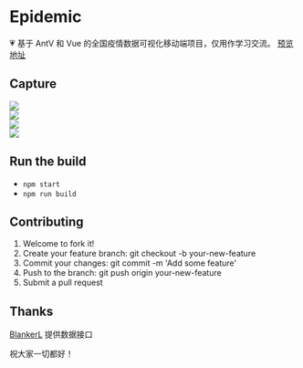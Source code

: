 # Epidemic

💗 基于 AntV 和 Vue 的全国疫情数据可视化移动端项目，仅用作学习交流。
[预览地址](https://guangzan.gitee.io/epidemic)

## Capture

<img src='https://guangzan.gitee.io/imagehost/epidemic/trend1.png'/><br />
<img src='https://guangzan.gitee.io/imagehost/epidemic/news.png'/><br />
<img src='https://guangzan.gitee.io/imagehost/epidemic/message.png'/><br />
<img src='https://guangzan.gitee.io/imagehost/epidemic/trend2.png'/><br />

## Run the build

-   `npm start`
-   `npm run build`

## Contributing

1. Welcome to fork it!
2. Create your feature branch: git checkout -b your-new-feature
3. Commit your changes: git commit -m 'Add some feature'
4. Push to the branch: git push origin your-new-feature
5. Submit a pull request

## Thanks

[BlankerL](https://github.com/BlankerL) 提供数据接口

祝大家一切都好！
